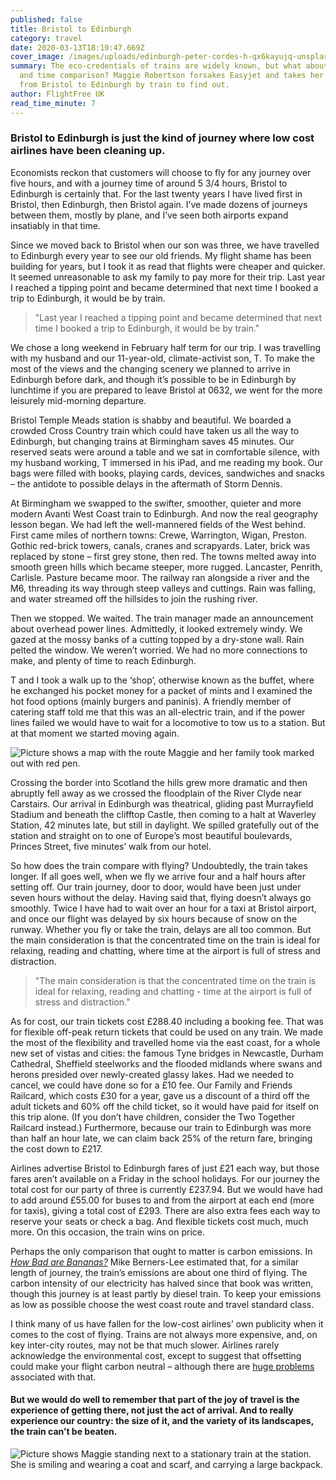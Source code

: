 ```yaml
---
published: false
title: Bristol to Edinburgh
category: travel
date: 2020-03-13T18:19:47.669Z
cover_image: /images/uploads/edinburgh-peter-cordes-h-qx6kayujq-unsplash.jpg.crdownload.jpg
summary: The eco-credentials of trains are widely known, but what about the cost
  and time comparison? Maggie Robertson forsakes Easyjet and takes her family
  from Bristol to Edinburgh by train to find out.
author: FlightFree UK
read_time_minute: 7
---
```

### Bristol to Edinburgh is just the kind of journey where low cost airlines have been cleaning up.

Economists reckon that customers will choose to fly for any journey over five hours, and with a journey time of around 5 3/4 hours, Bristol to Edinburgh is certainly that. For the last twenty years I have lived first in Bristol, then Edinburgh, then Bristol again. I’ve made dozens of journeys between them, mostly by plane, and I’ve seen both airports expand insatiably in that time.

Since we moved back to Bristol when our son was three, we have travelled to Edinburgh every year to see our old friends. My flight shame has been building for years, but I took it as read that flights were cheaper and quicker. It seemed unreasonable to ask my family to pay more for their trip. Last year I reached a tipping point and became determined that next time I booked a trip to Edinburgh, it would be by train.

> "Last year I reached a tipping point and became determined that next time I booked a trip to Edinburgh, it would be by train."

We chose a long weekend in February half term for our trip. I was travelling with my husband and our 11-year-old, climate-activist son, T. To make the most of the views and the changing scenery we planned to arrive in Edinburgh before dark, and though it’s possible to be in Edinburgh by lunchtime if you are prepared to leave Bristol at 0632, we went for the more leisurely mid-morning departure.

Bristol Temple Meads station is shabby and beautiful. We boarded a crowded Cross Country train which could have taken us all the way to Edinburgh, but changing trains at Birmingham saves 45 minutes. Our reserved seats were around a table and we sat in comfortable silence, with my husband working, T immersed in his iPad, and me reading my book. Our bags were filled with books, playing cards, devices, sandwiches and snacks – the antidote to possible delays in the aftermath of Storm Dennis.

At Birmingham we swapped to the swifter, smoother, quieter and more modern Avanti West Coast train to Edinburgh. And now the real geography lesson began. We had left the well-mannered fields of the West behind. First came miles of northern towns: Crewe, Warrington, Wigan, Preston. Gothic red-brick towers, canals, cranes and scrapyards. Later, brick was replaced by stone – first grey stone, then red. The towns melted away into smooth green hills which became steeper, more rugged. Lancaster, Penrith, Carlisle. Pasture became moor. The railway ran alongside a river and the M6, threading its way through steep valleys and cuttings. Rain was falling, and water streamed off the hillsides to join the rushing river.

Then we stopped. We waited. The train manager made an announcement about overhead power lines. Admittedly, it looked extremely windy. We gazed at the mossy banks of a cutting topped by a dry-stone wall. Rain pelted the window. We weren’t worried. We had no more connections to make, and plenty of time to reach Edinburgh.

T and I took a walk up to the ‘shop’, otherwise known as the buffet, where he exchanged his pocket money for a packet of mints and I examined the hot food options (mainly burgers and paninis). A friendly member of catering staff told me that this was an all-electric train, and if the power lines failed we would have to wait for a locomotive to tow us to a station. But at that moment we started moving again.

![Picture shows a map with the route Maggie and her family took marked out with red pen. ](/images/uploads/a_geography_lesson.jpg "A geography lesson")

Crossing the border into Scotland the hills grew more dramatic and then abruptly fell away as we crossed the floodplain of the River Clyde near Carstairs. Our arrival in Edinburgh was theatrical, gliding past Murrayfield Stadium and beneath the clifftop Castle, then coming to a halt at Waverley Station, 42 minutes late, but still in daylight. We spilled gratefully out of the station and straight on to one of Europe’s most beautiful boulevards, Princes Street, five minutes’ walk from our hotel.

So how does the train compare with flying? Undoubtedly, the train takes longer. If all goes well, when we fly we arrive four and a half hours after setting off. Our train journey, door to door, would have been just under seven hours without the delay. Having said that, flying doesn’t always go smoothly. Twice I have had to wait over an hour for a taxi at Bristol airport, and once our flight was delayed by six hours because of snow on the runway. Whether you fly or take the train, delays are all too common. But the main consideration is that the concentrated time on the train is ideal for relaxing, reading and chatting, where time at the airport is full of stress and distraction.

> "The main consideration is that the concentrated time on the train is ideal for relaxing, reading and chatting - time at the airport is full of stress and distraction."

As for cost, our train tickets cost £288.40 including a booking fee. That was for flexible off-peak return tickets that could be used on any train. We made the most of the flexibility and travelled home via the east coast, for a whole new set of vistas and cities: the famous Tyne bridges in Newcastle, Durham Cathedral, Sheffield steelworks and the flooded midlands where swans and herons presided over newly-created glassy lakes. Had we needed to cancel, we could have done so for a £10 fee. Our Family and Friends Railcard, which costs £30 for a year, gave us a discount of a third off the adult tickets and 60% off the child ticket, so it would have paid for itself on this trip alone. (If you don’t have children, consider the Two Together Railcard instead.) Furthermore, because our train to Edinburgh was more than half an hour late, we can claim back 25% of the return fare, bringing the cost down to £217.

Airlines advertise Bristol to Edinburgh fares of just £21 each way, but those fares aren’t available on a Friday in the school holidays. For our journey the total cost for our party of three is currently £237.94. But we would have had to add around £55.00 for buses to and from the airport at each end (more for taxis), giving a total cost of £293. There are also extra fees each way to reserve your seats or check a bag. And flexible tickets cost much, much more. On this occasion, the train wins on price.

Perhaps the only comparison that ought to matter is carbon emissions. In *[How Bad are Bananas?](https://www.waterstones.com/book/how-bad-are-bananas/mike-berners-lee/9781846688911)* Mike Berners-Lee estimated that, for a similar length of journey, the train’s emissions are about one third of flying. The carbon intensity of our electricity has halved since that book was written, though this journey is at least partly by diesel train. To keep your emissions as low as possible choose the west coast route and travel standard class.

I think many of us have fallen for the low-cost airlines’ own publicity when it comes to the cost of flying. Trains are not always more expensive, and, on key inter-city routes, may not be that much slower. Airlines rarely acknowledge the environmental cost, except to suggest that offsetting could make your flight carbon neutral – although there are [huge problems](https://flightfree.co.uk/post/the-truth-about-carbon-offsets/) associated with that.

#### But we would do well to remember that part of the joy of travel is the experience of getting there, not just the act of arrival. And to really experience our country: the size of it, and the variety of its landscapes, the train can’t be beaten.

![Picture shows Maggie standing next to a stationary train at the station. She is smiling and wearing a coat and scarf, and carrying a large backpack. ](/images/uploads/maggie_cross_country_train.jpg "Maggie on the journey")